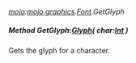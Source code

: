 _[mojo](../../modules/mojo/mojo-module.md):[mojo.graphics](../../modules/mojo/mojo-graphics.md).[Font](../../modules/mojo/mojo-graphics-font.md).GetGlyph_
##### Method GetGlyph:[Glyph](../../modules/mojo/mojo-graphics-glyph.md)( char:[Int](../../modules/wonkey/wonkey-types-int.md) )
Gets the glyph for a character.
